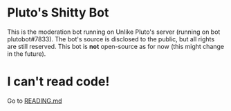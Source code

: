 # Pluto's Shitty Bot
This is the moderation bot running on Unlike Pluto's server (running on bot plutobot#7833). The bot's source is disclosed to the public, but all rights are still reserved. This bot is **not** open-source as for now (this might change in the future).

# I can't read code!
Go to [READING.md](READING.md)
